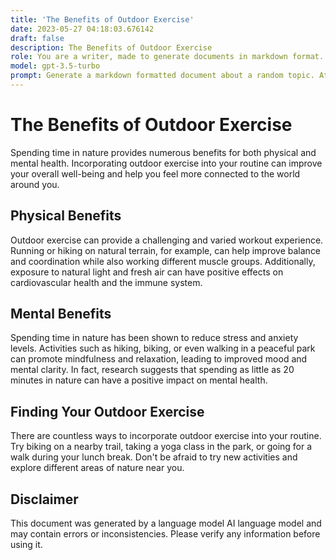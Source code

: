 ```yaml
---
title: 'The Benefits of Outdoor Exercise'
date: 2023-05-27 04:18:03.676142
draft: false
description: The Benefits of Outdoor Exercise
role: You are a writer, made to generate documents in markdown format. It is very important that all of the documents you generate are in valid markdown format.
model: gpt-3.5-turbo
prompt: Generate a markdown formatted document about a random topic. At the bottom, include a disclaimer explaining that the document was generated by you. The first line of the document should be the title. Make sure that the entire document is in proper markdown format, using a mix of various tags to make the document visually appealing.
---
```


# The Benefits of Outdoor Exercise

Spending time in nature provides numerous benefits for both physical and mental health. Incorporating outdoor exercise into your routine can improve your overall well-being and help you feel more connected to the world around you.

## Physical Benefits

Outdoor exercise can provide a challenging and varied workout experience. Running or hiking on natural terrain, for example, can help improve balance and coordination while also working different muscle groups. Additionally, exposure to natural light and fresh air can have positive effects on cardiovascular health and the immune system.

## Mental Benefits

Spending time in nature has been shown to reduce stress and anxiety levels. Activities such as hiking, biking, or even walking in a peaceful park can promote mindfulness and relaxation, leading to improved mood and mental clarity. In fact, research suggests that spending as little as 20 minutes in nature can have a positive impact on mental health.

## Finding Your Outdoor Exercise

There are countless ways to incorporate outdoor exercise into your routine. Try biking on a nearby trail, taking a yoga class in the park, or going for a walk during your lunch break. Don't be afraid to try new activities and explore different areas of nature near you.

## Disclaimer

This document was generated by a language model AI language model and may contain errors or inconsistencies. Please verify any information before using it.